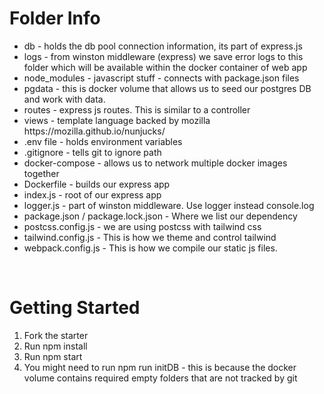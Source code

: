 # Folder Info

<ul>
    <li>db - holds the db pool connection information, its part of express.js</li>
    <li>logs - from winston middleware (express) we save error logs to this folder which will be available within the docker container of web app</li>
    <li>node_modules - javascript stuff - connects with package.json files</li>
    <li>pgdata - this is docker volume that allows us to seed our postgres DB and work with data.</li>
    <li>routes - express js routes. This is similar to a controller</li>
    <li>views - template language backed by mozilla https://mozilla.github.io/nunjucks/</li>
    <li>.env file - holds environment variables</li>
    <li>.gitignore - tells git to ignore path</li>
    <li>docker-compose - allows us to network multiple docker images together</li>
    <li>Dockerfile - builds our express app</li>
    <li>index.js - root of our express app</li>
    <li>logger.js - part of winston middleware. Use logger instead console.log</li>
    <li>package.json / package.lock.json - Where we list our dependency</li>
    <li>postcss.config.js - we are using postcss with tailwind css</li>
    <li>tailwind.config.js - This is how we theme and control tailwind</li>
    <li>webpack.config.js - This is how we compile our static js files.</li>
</ul>
<br/>

# Getting Started

<ol>
    <li>Fork the starter</li>
    <li>Run npm install</li>
    <li>Run npm start</li>
    <li>You might need to run npm run initDB - this is because the docker volume contains required empty folders that are not tracked by git</li>
<ol>
